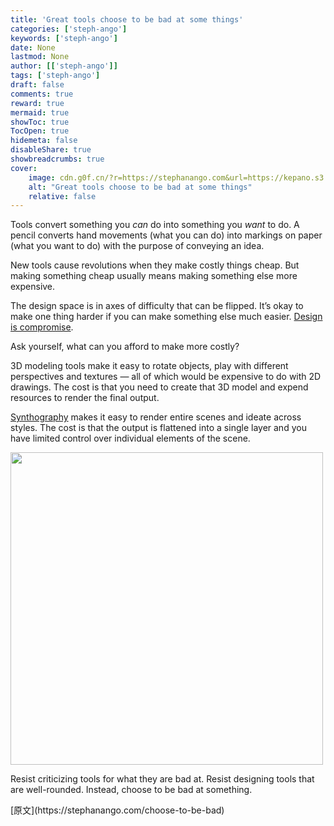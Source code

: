 ```yaml
---
title: 'Great tools choose to be bad at some things'
categories: ['steph-ango']
keywords: ['steph-ango']
date: None
lastmod: None
author: [['steph-ango']]
tags: ['steph-ango']
draft: false 
comments: true
reward: true 
mermaid: true 
showToc: true 
TocOpen: true 
hidemeta: false 
disableShare: true 
showbreadcrumbs: true 
cover:
    image: cdn.g0f.cn/?r=https://stephanango.com&url=https://kepano.s3.amazonaws.com/tools-triangle.png
    alt: "Great tools choose to be bad at some things"
    relative: false
---
```


<div>

<p>Tools convert something you <em>can</em> do into something you <em>want</em> to do.  A pencil converts hand movements (what you can do) into markings on paper (what you want to do) with the purpose of conveying an idea.</p>
<p>New tools cause revolutions when they make costly things cheap. But making something cheap usually means making something else more expensive.</p>
<p>The design space is in axes of difficulty that can be flipped. It’s okay to make one thing harder if you can make something else much easier. <a class="internal-link" href="https://stephanango.com/design-is-compromise">Design is compromise</a>.</p>
<p>Ask yourself, what can you afford to make more costly?</p>
<p>3D modeling tools make it easy to rotate objects, play with different perspectives and textures — all of which would be expensive to do with 2D drawings. The cost is that you need to create that 3D model and expend resources to render the final output.</p>
<p><a class="internal-link" href="https://stephanango.com/synthography">Synthography</a> makes it easy to render entire scenes and ideate across styles. The cost is that the output is flattened into a single layer and you have limited control over individual elements of the scene.</p>
<p><img class="invert c cc ppt ppb" src="cdn.g0f.cn/?r=https://stephanango.com&url=https://kepano.s3.amazonaws.com/tools-triangle.png" style="width: 500px;"/></p>
<p>Resist criticizing tools for what they are bad at. Resist designing tools that are well-rounded. Instead, choose to be bad at something.</p>

</div>

<div>
[原文](https://stephanango.com/choose-to-be-bad)
</div>

